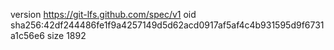 version https://git-lfs.github.com/spec/v1
oid sha256:42df244486fe1f9a4257149d5d62acd0917af5af4c4b931595d9f6731a1c56e6
size 1892
